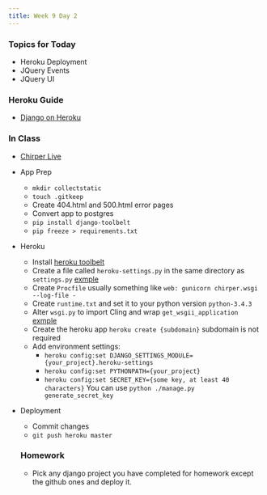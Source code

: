 ```yaml
---
title: Week 9 Day 2
---
```


### Topics for Today
* Heroku Deployment
* JQuery Events
* JQuery UI

### Heroku Guide
* [Django on Heroku](https://devcenter.heroku.com/articles/getting-started-with-django#wsgi-py)

### In Class
* [Chirper Live](https://github.com/tiy-lv-python-2015-06/chirper)
* App Prep
  * `mkdir collectstatic`
  * `touch .gitkeep`
  * Create 404.html and 500.html error pages
  * Convert app to postgres
  * `pip install django-toolbelt`
  * `pip freeze > requirements.txt`
* Heroku
  * Install [heroku toolbelt](https://devcenter.heroku.com/articles/getting-started-with-python#set-up)
  * Create a file called `heroku-settings.py` in the same directory as `settings.py` [exmple](https://github.com/tiy-lv-python-2015-06/chirper/blob/master/chirper/heroku-settings.py)
  * Create `Procfile` usually something like `web: gunicorn chirper.wsgi --log-file -`
  * Create `runtime.txt` and set it to your python version `python-3.4.3`
  * Alter `wsgi.py` to import Cling and wrap `get_wsgii_application` [exmple](https://github.com/tiy-lv-python-2015-06/chirper/blob/master/chirper/wsgi.py)
  * Create the heroku app `heroku create {subdomain}` subdomain is not required
  * Add environment settings:
    * `heroku config:set DJANGO_SETTINGS_MODULE={your_project}.heroku-settings`
    * `heroku config:set PYTHONPATH={your_project}`
    * `heroku config:set SECRET_KEY={some key, at least 40 characters}` You can use `python ./manage.py generate_secret_key`
* Deployment
  * Commit changes
  * `git push heroku master`

  ### Homework
  * Pick any django project you have completed for homework except the github ones and deploy it.
